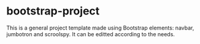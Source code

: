 # bootstrap-project
This is a general project template made using Bootstrap elements: navbar, jumbotron and scroolspy. It can be editted according to the needs.
